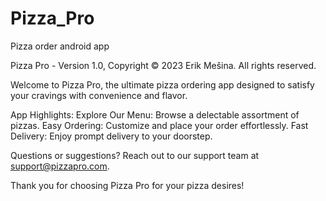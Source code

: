 # Pizza_Pro
Pizza order android app

Pizza Pro - Version 1.0, 
Copyright © 2023 Erik Mešina. All rights reserved.

Welcome to Pizza Pro, the ultimate pizza ordering app designed to satisfy your cravings with convenience and flavor.

App Highlights: 
Explore Our Menu: Browse a delectable assortment of pizzas.
Easy Ordering: Customize and place your order effortlessly.
Fast Delivery: Enjoy prompt delivery to your doorstep.

Questions or suggestions? 
Reach out to our support team at support@pizzapro.com.

Thank you for choosing Pizza Pro for your pizza desires!
